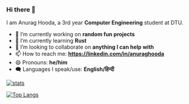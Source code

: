 ### Hi there 👋

I am Anurag Hooda, a 3rd year **Computer Engineering** student at DTU.

- 🔭 I’m currently working on **random fun projects**
- 🌱 I’m currently learning **Rust**
- 👯 I’m looking to collaborate on **anything I can help with**
- 📫 How to reach me: **https://linkedin.com/in/anuraghooda**
- 😄 Pronouns: **he/him**
- 🗨️ Languages I speak/use: **English/हिन्दी**

[![stats](https://github-readme-stats.vercel.app/api?username=specdrake&theme=github_dark&show_icons=true&count_private=true)](https://github.com/anuraghazra/github-readme-stats)

[![Top Langs](https://github-readme-stats.vercel.app/api/top-langs/?username=specdrake&layout=compact&show_icons=true&theme=github_dark)](https://github.com/anuraghazra/github-readme-stats)
